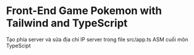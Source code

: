 # Front-End Game Pokemon with Tailwind and TypeScript

Tạo phía server và sửa địa chỉ IP server trong file src/app.ts
ASM cuối môn TypeScipt
